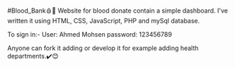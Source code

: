 #Blood_Bank🩸💉
Website for blood donate contain a simple dashboard. I've written it using HTML, CSS, JavaScript, PHP and mySql database.

To sign in:- User: Ahmed Mohsen password: 123456789

Anyone can fork it adding or develop it for example adding health departments.✔️😊
